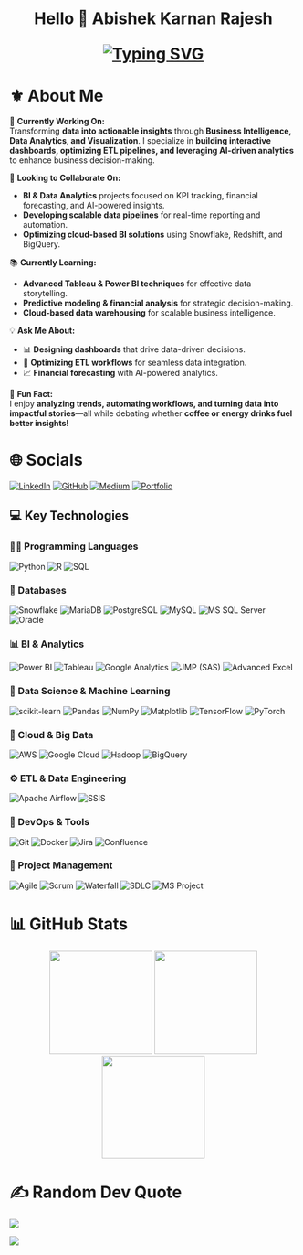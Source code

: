 <h1 align="center">Hello 👋 Abishek Karnan Rajesh 

   [![Typing SVG](https://readme-typing-svg.demolab.com?font=Fira+Code&weight=1000&pause=1000&color=000000&width=1000&lines=Hello!+I+am+Working+as+Business+Intelligence+Analyst+at+Uconn+Health;Welcome+to+my+Github+Page)](https://git.io/typing-svg)

# ⚜️ About Me  

🚀 **Currently Working On:**  
Transforming **data into actionable insights** through **Business Intelligence, Data Analytics, and Visualization**. I specialize in **building interactive dashboards, optimizing ETL pipelines, and leveraging AI-driven analytics** to enhance business decision-making.  

🤝 **Looking to Collaborate On:**  
- **BI & Data Analytics** projects focused on KPI tracking, financial forecasting, and AI-powered insights.  
- **Developing scalable data pipelines** for real-time reporting and automation.  
- **Optimizing cloud-based BI solutions** using Snowflake, Redshift, and BigQuery.  

📚 **Currently Learning:**  
- **Advanced Tableau & Power BI techniques** for effective data storytelling.  
- **Predictive modeling & financial analysis** for strategic decision-making.  
- **Cloud-based data warehousing** for scalable business intelligence.  

💡 **Ask Me About:**  
- 📊 **Designing dashboards** that drive data-driven decisions.  
- 🔄 **Optimizing ETL workflows** for seamless data integration.  
- 📈 **Financial forecasting** with AI-powered analytics.  

🎉 **Fun Fact:**  
I enjoy **analyzing trends, automating workflows, and turning data into impactful stories**—all while debating whether **coffee or energy drinks fuel better insights!**  
 
# 🌐 Socials  

[![LinkedIn](https://img.shields.io/badge/LinkedIn-%230077B5?style=for-the-badge&logo=linkedin&logoColor=white)](https://www.linkedin.com/in/abishekrajesh/) 
[![GitHub](https://img.shields.io/badge/GitHub-181717?style=for-the-badge&logo=github&logoColor=white)](https://github.com/Abishekrajeshh) 
[![Medium](https://img.shields.io/badge/Medium-%23000000?style=for-the-badge&logo=medium&logoColor=white)](https://abishekrajeshh.medium.com/) 
[![Portfolio](https://img.shields.io/badge/Portfolio-%23111111?style=for-the-badge&logo=netlify&logoColor=white)](https://abishekrajesh.netlify.app/)

## 💻 **Key Technologies**

### 🧑‍💻 Programming Languages

![Python](https://img.shields.io/badge/Python-3776AB?style=for-the-badge&logo=python&logoColor=white) 
![R](https://img.shields.io/badge/R-276DC3?style=for-the-badge&logo=r&logoColor=white) 
![SQL](https://img.shields.io/badge/SQL-4479A1?style=for-the-badge&logo=mysql&logoColor=white)

### 🔧 Databases

![Snowflake](https://img.shields.io/badge/Snowflake-29B5E8?style=for-the-badge&logo=Snowflake&logoColor=white) 
![MariaDB](https://img.shields.io/badge/MariaDB-003545?style=for-the-badge&logo=mariadb&logoColor=white) 
![PostgreSQL](https://img.shields.io/badge/PostgreSQL-336791?style=for-the-badge&logo=postgresql&logoColor=white) 
![MySQL](https://img.shields.io/badge/MySQL-4479A1?style=for-the-badge&logo=mysql&logoColor=white) 
![MS SQL Server](https://img.shields.io/badge/Microsoft%20SQL%20Server-CC2927?style=for-the-badge&logo=microsoft%20sql%20server&logoColor=white) 
![Oracle](https://img.shields.io/badge/Oracle-F80000?style=for-the-badge&logo=oracle&logoColor=white) 

### 📊 BI & Analytics

![Power BI](https://img.shields.io/badge/Power_BI-F2C811?style=for-the-badge&logo=powerbi&logoColor=black) 
![Tableau](https://img.shields.io/badge/Tableau-E97627?style=for-the-badge&logo=Tableau&logoColor=white) 
![Google Analytics](https://img.shields.io/badge/Google%20Analytics-E37400?style=for-the-badge&logo=googleanalytics&logoColor=white) 
![JMP (SAS)](https://img.shields.io/badge/JMP-0097DC?style=for-the-badge&logo=sas&logoColor=white) 
![Advanced Excel](https://img.shields.io/badge/Excel-217346?style=for-the-badge&logo=microsoft-excel&logoColor=white) 

### 🧠 Data Science & Machine Learning

![scikit-learn](https://img.shields.io/badge/scikit--learn-F7931E?style=for-the-badge&logo=scikit-learn&logoColor=white) 
![Pandas](https://img.shields.io/badge/pandas-150458?style=for-the-badge&logo=pandas&logoColor=white) 
![NumPy](https://img.shields.io/badge/numpy-013243?style=for-the-badge&logo=numpy&logoColor=white) 
![Matplotlib](https://img.shields.io/badge/Matplotlib-ffffff?style=for-the-badge&logo=Matplotlib&logoColor=black) 
![TensorFlow](https://img.shields.io/badge/TensorFlow-FF6F00?style=for-the-badge&logo=TensorFlow&logoColor=white) 
![PyTorch](https://img.shields.io/badge/PyTorch-EE4C2C?style=for-the-badge&logo=PyTorch&logoColor=white) 

### 🚀 Cloud & Big Data

![AWS](https://img.shields.io/badge/AWS-FF9900?style=for-the-badge&logo=amazon-aws&logoColor=white) 
![Google Cloud](https://img.shields.io/badge/Google_Cloud-4285F4?style=for-the-badge&logo=google-cloud&logoColor=white) 
![Hadoop](https://img.shields.io/badge/Hadoop-66CCFF?style=for-the-badge&logo=apache-hadoop&logoColor=black) 
![BigQuery](https://img.shields.io/badge/BigQuery-0052CC?style=for-the-badge&logo=google-cloud&logoColor=white) 

### ⚙️ ETL & Data Engineering

![Apache Airflow](https://img.shields.io/badge/Apache%20Airflow-017CEE?style=for-the-badge&logo=apache-airflow&logoColor=white) 
![SSIS](https://img.shields.io/badge/SSIS-CC2927?style=for-the-badge&logo=microsoft&logoColor=white) 

### 📂 DevOps & Tools

![Git](https://img.shields.io/badge/Git-F05032?style=for-the-badge&logo=git&logoColor=white) 
![Docker](https://img.shields.io/badge/Docker-2496ED?style=for-the-badge&logo=docker&logoColor=white) 
![Jira](https://img.shields.io/badge/Jira-0052CC?style=for-the-badge&logo=Jira&logoColor=white) 
![Confluence](https://img.shields.io/badge/Confluence-172B4D?style=for-the-badge&logo=confluence&logoColor=white) 

### 📌 Project Management

![Agile](https://img.shields.io/badge/Agile-009BBB?style=for-the-badge&logo=agile&logoColor=white) 
![Scrum](https://img.shields.io/badge/Scrum-326CE5?style=for-the-badge&logo=scrum&logoColor=white) 
![Waterfall](https://img.shields.io/badge/Waterfall-326CE5?style=for-the-badge&logo=waterfall&logoColor=white) 
![SDLC](https://img.shields.io/badge/SDLC-326CE5?style=for-the-badge&logo=systemdesign&logoColor=white) 
![MS Project](https://img.shields.io/badge/MS%20Project-217346?style=for-the-badge&logo=microsoft&logoColor=white) 

# 📊 GitHub Stats  

<div align="center">
  <img src="https://github-readme-stats.vercel.app/api?username=Abishekrajeshh&theme=dark&hide_border=false&show_icons=true&count_private=true" height="180px">
  <img src="https://github-readme-streak-stats.herokuapp.com/?user=Abishekrajeshh&theme=dark&hide_border=false" height="180px">
</div>

<div align="center">
  <img src="https://github-readme-stats.vercel.app/api/top-langs/?username=Abishekrajeshh&theme=dark&hide_border=false&layout=compact&langs_count=6" height="180px">
</div>

# ✍️ Random Dev Quote
![](https://quotes-github-readme.vercel.app/api?type=horizontal&theme=tokyonight)

[![](https://visitcount.itsvg.in/api?id=Abishekrajeshh&icon=0&color=12)](https://visitcount.itsvg.in)

